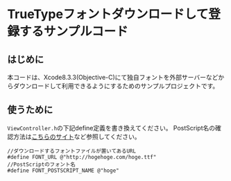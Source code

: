 # TrueTypeフォントダウンロードして登録するサンプルコード

## はじめに

本コードは、Xcode8.3.3(Objective-C)にて独自フォントを外部サーバーなどからダウンロードして利用できるようにするためのサンプルプロジェクトです。

## 使うために

`ViewController.h`の下記define定義を書き換えてください。
PostScript名の確認方法は[こちらのサイト](http://develop.calmscape.net/dev/295/)など参照してください。  

```
//ダウンロードするフォントファイルが置いてあるURL
#define FONT_URL @"http://hogehoge.com/hoge.ttf"
//PostScriptのフォント名
#define FONT_POSTSCRIPT_NAME @"hoge"
```
